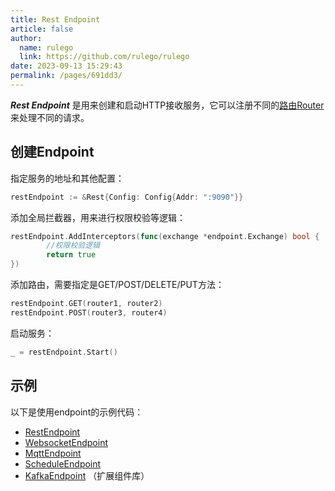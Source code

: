 ```yaml
---
title: Rest Endpoint
article: false
author: 
  name: rulego
  link: https://github.com/rulego/rulego
date: 2023-09-13 15:29:43
permalink: /pages/691dd3/
---
```



***Rest Endpoint*** 是用来创建和启动HTTP接收服务，它可以注册不同的[路由Router](/pages/45008b/) 来处理不同的请求。   

## 创建Endpoint

指定服务的地址和其他配置：
```go
restEndpoint := &Rest{Config: Config{Addr: ":9090"}}
```

添加全局拦截器，用来进行权限校验等逻辑：
```go
restEndpoint.AddInterceptors(func(exchange *endpoint.Exchange) bool {
		//权限校验逻辑
		return true
})
```

添加路由，需要指定是GET/POST/DELETE/PUT方法：
```go
restEndpoint.GET(router1, router2)
restEndpoint.POST(router3, router4)
```

启动服务：
```go
_ = restEndpoint.Start()
```

## 示例

以下是使用endpoint的示例代码：
- [RestEndpoint](https://github.com/rulego/rulego/tree/main/examples/http_endpoint/http_endpoint.go)
- [WebsocketEndpoint](https://github.com/rulego/rulego/tree/main/endpoint/websocket/websocket_test.go)
- [MqttEndpoint](https://github.com/rulego/rulego/tree/main/endpoint/mqtt/mqtt_test.go)
- [ScheduleEndpoint](https://github.com/rulego/rulego/tree/main/endpoint/schedule/schedule_test.go)
- [KafkaEndpoint](https://github.com/rulego/rulego-components/blob/main/endpoint/kafka/kafka_test.go) （扩展组件库）